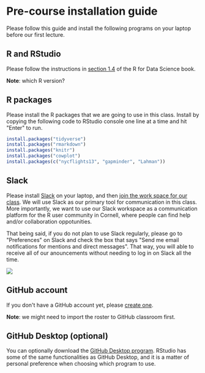 Pre-course installation guide
================

Please follow this guide and install the following programs on your laptop before our first lecture.

R and RStudio
-------------

Please follow the instructions in [section 1.4](https://r4ds.had.co.nz/introduction.html#prerequisites) of the R for Data Science book.

**Note**: which R version?

R packages
----------

Please install the R packages that we are going to use in this class. Install by copying the following code to RStudio console one line at a time and hit "Enter" to run.

``` r
install.packages("tidyverse")
install.packages("rmarkdown")
install.packages("knitr")
install.packages("cowplot")
install.packages(c("nycflights13", "gapminder", "Lahman"))
```

Slack
-----

Please install [Slack](https://slack.com/download) on your laptop, and then [join the work space for our class](https://join.slack.com/t/ntres-6940/shared_invite/enQtOTYzMzc5NjMwNTgwLWJjNWIzOWUxOGE0YjliNjVlMDk2YjM4MDAwNzJkMzY2NDlmOTJmNjBjMjQwMTQwZTk5ZDA5N2EwNjE4Mzc4ZTE). We will use Slack as our primary tool for communication in this class. More importantly, we want to use our Slack workspace as a communication platform for the R user community in Cornell, where people can find help and/or collaboration oppotunities.

That being said, if you do not plan to use Slack regularly, please go to "Preferences" on Slack and check the box that says "Send me email notifications for mentions and direct messages". That way, you will able to receive all of our anouncements without needing to log in on Slack all the time.

![](https://slackhq.com/wp-content/uploads/2023/05/2019-05_Haughey_CustomizeNotifications_mobile-notifications.png?w=460)

GitHub account
--------------

If you don't have a GitHub account yet, please [create one](https://github.com/join).

**Note**: we might need to import the roster to GitHub classroom first.

GitHub Desktop (optional)
-------------------------

You can optionally download the [GitHub Desktop program](https://desktop.github.com/). RStudio has some of the same functionalities as GitHub Desktop, and it is a matter of personal preference when choosing which program to use.

